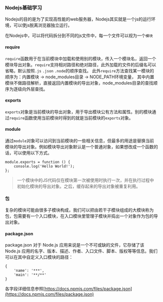 ### Nodejs基础学习
Nodejs的目的是为了实现高性能的web服务器，Nodejs其实就是一个js的运行环境，可以使js脱离浏览器独立运行。

在Nodejs中，可以将代码拆分到不同的js文件中，每一个文件可以视为一个`模块`
#### require
`require`函数用于在当前模块中加载和使用别的模块，传入一个模块名，返回一个模块导出对象。`require`支持相对路径和绝对路径，此外加载的文件的后缀名可以省略，默认按照`.js` `.json` `.node`的顺序查找。
此外`require`方法查找某一模块的顺序为：内置模块 -> node_modules目录 -> NODE_PATH环境变量，
其中内置模块不做路径解析，直接返回内置模块的导出对象，node_modules目录的查找顺序为逐级向外层查找。

#### exports
`exports`对象是当前模块的导出对象，用于导出模块公有方法和属性。别的模块通过`require`函数使用当前模块时得到的就是当前模块的`exports`对象。

#### module
通过`module`对象可以访问到当前模块的一些相关信息，但最多的用途是替换当前模块的导出对象。例如模块导出对象默认是一个普通对象，如果想改成一个函数的话，可以使用以下方式。
```
module.exports = function () {
    console.log('Hello World!');
};
```
> 一个模块中的JS代码仅在模块第一次被使用时执行一次，并在执行过程中初始化模块的导出对象。之后，缓存起来的导出对象被重复利用。

#### 包
复杂的模块可能由很多子模块构成，我们可以把由若干子模块组成的大模块称为包，包需要有一个入口模块，在入口模块里管理子模块并捣出一个对象作为包的导出对象。

#### package.json
package.json 对于 Node.js 应用来说是一个不可或缺的文件，它存储了该 Node.js 应用的名字、版本、描述、作者、入口文件、脚本、版权等等信息。我们可以在其中自定义入口模块的路径：
```
{
	'name': '***',
	'main': '**/**'
}
```
各字段详细信息参照[https://docs.npmjs.com/files/package.json](https://docs.npmjs.com/files/package.json)